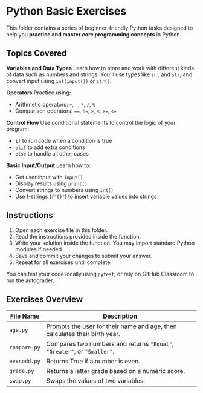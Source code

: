 # Python Basic Exercises

This folder contains a series of beginner-friendly Python tasks designed to help you **practice and master core programming concepts** in Python.

## Topics Covered

**Variables and Data Types**
Learn how to store and work with different kinds of data such as numbers and strings. You'll use types like `int` and `str`, and convert input using `int(input())` or `str()`.

**Operators**
Practice using:

* Arithmetic operators: `+`, `-`, `*`, `/`, `%`
* Comparison operators: `==`, `!=`, `>`, `<`, `>=`, `<=`

**Control Flow**
Use conditional statements to control the logic of your program:

* `if` to run code when a condition is true
* `elif` to add extra conditions
* `else` to handle all other cases

**Basic Input/Output**
Learn how to:

* Get user input with `input()`
* Display results using `print()`
* Convert strings to numbers using `int()`
* Use f-strings (`f"{}"`) to insert variable values into strings

## Instructions

1. Open each exercise file in this folder.
2. Read the instructions provided inside the function.
3. Write your solution inside the function. You may import standard Python modules if needed.
4. Save and commit your changes to submit your answer.
5. Repeat for all exercises until complete.

You can test your code locally using `pytest`, or rely on GitHub Classroom to run the autograder.

## Exercises Overview

| File Name       | Description                                                                |
| --------------- | -------------------------------------------------------------------------- |
| `age.py`        | Prompts the user for their name and age, then calculates their birth year. |
| `compare.py`    | Compares two numbers and returns `"Equal"`, `"Greater"`, or `"Smaller"`.   |
| `evenodd.py`    | Returns True if a number is even.                                          |
| `grade.py`      | Returns a letter grade based on a numeric score.                           |
| `swap.py`       | Swaps the values of two variables.                                         |
